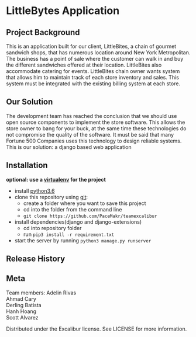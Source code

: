 # LittleBytes Application

## Project Background

This is an application built for our client, LittleBites, a chain of gourmet sandwich shops, that has numerous location around New York Metropolitan. The business has a point of sale where the customer can walk in and buy the different sandwiches offered at their location. LittleBites also accommodate catering for events. 
LittleBites chain owner wants system that allows him to maintain track of each store inventory and sales. This system must be integrated with the existing billing system at each store.

## Our Solution  

The development team has reached the conclusion that we should use open source components to implement the store software. This allows the store owner to bang for your buck, at the same time these technologies do not compromise the quality of the software. It must be said that many Fortune 500 Companies uses this technology to design reliable systems.
This is our solution: a django based web application

## Installation
**optional: use a [virtualenv](https://virtualenv.pypa.io/en/stable/installation/) for the project**
- install [python3.6](https://www.python.org/downloads/)
- clone this repository using [git](https://git-scm.com/book/en/v2/Getting-Started-Installing-Git):
	- create a folder where you want to save this project
	- cd into the folder from the command line
	- `git clone https://github.com/PaceMakr/teamexcalibur `
- install dependencies(django and django-extensions)
	- cd into repository folder
	- run `pip3 install -r requirement.txt`
- start the server by running `python3 manage.py runserver`

## Release History

## Meta

Team members:
Adelin Rivas <br/>
Ahmad Cary <br/>
Derling Batista <br/>
Hanh Hoang <br/>
Scott Alvarez <br/>

Distributed under the Excalibur license. See LICENSE for more information.


